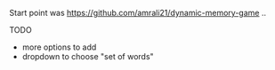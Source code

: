 Start point was https://github.com/amrali21/dynamic-memory-game ..

TODO
- more options to add
- dropdown to choose "set of words"
